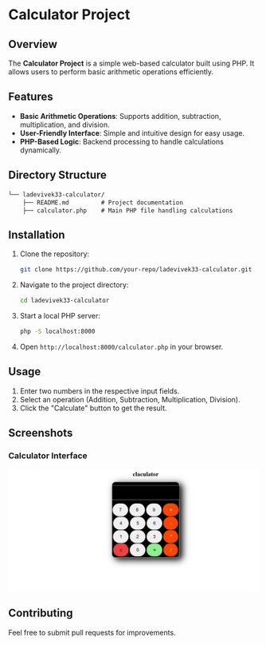 # Calculator Project

## Overview
The **Calculator Project** is a simple web-based calculator built using PHP. It allows users to perform basic arithmetic operations efficiently.

## Features
- **Basic Arithmetic Operations**: Supports addition, subtraction, multiplication, and division.
- **User-Friendly Interface**: Simple and intuitive design for easy usage.
- **PHP-Based Logic**: Backend processing to handle calculations dynamically.

## Directory Structure
```
└── ladevivek33-calculator/
    ├── README.md         # Project documentation
    ├── calculator.php    # Main PHP file handling calculations
```

## Installation
1. Clone the repository:
   ```sh
   git clone https://github.com/your-repo/ladevivek33-calculator.git
   ```
2. Navigate to the project directory:
   ```sh
   cd ladevivek33-calculator
   ```
3. Start a local PHP server:
   ```sh
   php -S localhost:8000
   ```
4. Open `http://localhost:8000/calculator.php` in your browser.

## Usage
1. Enter two numbers in the respective input fields.
2. Select an operation (Addition, Subtraction, Multiplication, Division).
3. Click the "Calculate" button to get the result.

## Screenshots
### Calculator Interface
![Calculator Interface](output.jpg)



## Contributing
Feel free to submit pull requests for improvements.


